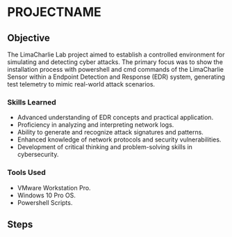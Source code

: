 # PROJECTNAME

## Objective


The LimaCharlie Lab project aimed to establish a controlled environment for simulating and detecting cyber attacks. The primary focus was to show the installation process with powershell and cmd commands of the LimaCharlie Sensor within a Endpoint Detection and Response (EDR) system, generating test telemetry to mimic real-world attack scenarios. 

### Skills Learned

- Advanced understanding of EDR concepts and practical application.
- Proficiency in analyzing and interpreting network logs.
- Ability to generate and recognize attack signatures and patterns.
- Enhanced knowledge of network protocols and security vulnerabilities.
- Development of critical thinking and problem-solving skills in cybersecurity.

### Tools Used

- VMware Workstation Pro.
- Windows 10 Pro OS.
- Powershell Scripts.

## Steps

